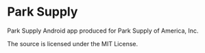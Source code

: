 Park Supply
===========

Park Supply Android app produced for Park Supply of America, Inc.

The source is licensed under the MIT License.
